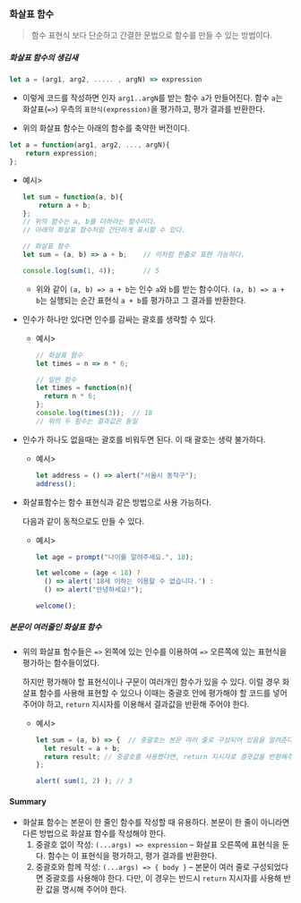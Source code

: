 ### 화살표 함수

> 함수 표현식 보다 단순하고 간결한 문법으로 함수를 만들 수 있는 방법이다.

##### 화살표 함수의 생김새

```javascript
let a = (arg1, arg2, ..... , argN) => expression
```

- 이렇게 코드를 작성하면 인자 `arg1..argN`를 받는 함수 `a`가 만들어진다. 함수 `a`는 화살표(`=>`) 우측의 `표현식(expression)`을 평가하고, 평가 결과를 반환한다.

- 위의 화살표 함수는 아래의 함수를 축약한 버전이다.

```javascript
let a = function(arg1, arg2, ..., argN){
    return expression;	
};
```

- 예시>	

  ```javascript
  let sum = function(a, b){
      return a + b;
  };
  // 위의 함수는 a, b를 더하라는 함수이다.
  // 아래의 화살표 함수처럼 간단하게 표시할 수 있다.
  
  // 화살표 함수
  let sum = (a, b) => a + b;	// 이처럼 한줄로 표현 가능하다.
  
  console.log(sum(1, 4));		// 5
  
  ```

  - 위와 같이 `(a, b) => a + b`는 인수 `a`와 `b`를 받는 함수이다. `(a, b) => a + b`는 실행되는 순간 표현식 `a + b`를 평가하고 그 결과를 반환한다.

- 인수가 하나만 있다면 인수를 감싸는 괄호를 생략할 수 있다.

  - 예시>

    ```javascript
    // 화살표 함수
    let times = n => n * 6;
    
    // 일반 함수
    let times = function(n){
      return n * 6;  
    };
    console.log(times(3));	// 18
    // 위의 두 함수는 결과값은 동일
    ```

- 인수가 하나도 없을때는 괄호를 비워두면 된다. 이 때 괄호는 생략 불가하다.

  - 예시>

    ```javascript
    let address = () => alert("서울시 동작구");
    address();
    ```

- 화살표함수는 함수 표현식과 같은 방법으로 사용 가능하다.

  다음과 같이 동적으로도 만들 수 있다.

  - 예시>

    ```javascript
    let age = prompt("나이를 알려주세요.", 18);
    
    let welcome = (age < 18) ?
      () => alert('18세 이하는 이용할 수 없습니다.') :
      () => alert("안녕하세요!");
    
    welcome();
    ```

##### 본문이 여러줄인 화살표 함수

- 위의 화살표 함수들은 `=>` 왼쪽에 있는 인수를 이용하여 `=>` 오른쪽에 있는 표현식을 평가하는 함수들이었다.

  하지만 평가해야 할 표현식이나 구문이 여러개인 함수가 있을 수 있다. 이럴 경우 화살표 함수를 사용해 표현할 수 있으나 이때는 중괄호 안에 평가해야 할 코드를 넣어주어야 하고, `return` 지시자를 이용해서 결과값을 반환해 주어야 한다.

  - 예시>

    ```javascript
    let sum = (a, b) => {  // 중괄호는 본문 여러 줄로 구성되어 있음을 알려준다.
      let result = a + b;
      return result; // 중괄호를 사용했다면, return 지시자로 결괏값을 반환해주어야 한다.
    };
    
    alert( sum(1, 2) ); // 3
    ```

#### Summary

- 화살표 함수는 본문이 한 줄인 함수를 작성할 때 유용하다. 본문이 한 줄이 아니라면 다른 방법으로 화살표 함수를 작성해야 한다.
  1. 중괄호 없이 작성: `(...args) => expression` – 화살표 오른쪽에 표현식을 둔다. 함수는 이 표현식을 평가하고, 평가 결과를 반환한다.
  2. 중괄호와 함께 작성: `(...args) => { body }` – 본문이 여러 줄로 구성되었다면 중괄호를 사용해야 한다. 다만, 이 경우는 반드시 `return` 지시자를 사용해 반환 값을 명시해 주어야 한다.
